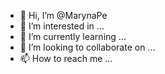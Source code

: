 - 👋 Hi, I’m @MarynaPe
- 👀 I’m interested in ...
- 🌱 I’m currently learning ...
- 💞️ I’m looking to collaborate on ...
- 📫 How to reach me ...

<!---
MarynaPe/MarynaPe is a ✨ special ✨ repository because its `README.md` (this file) appears on your GitHub profile.
You can click the Preview link to take a look at your changes.
--->
